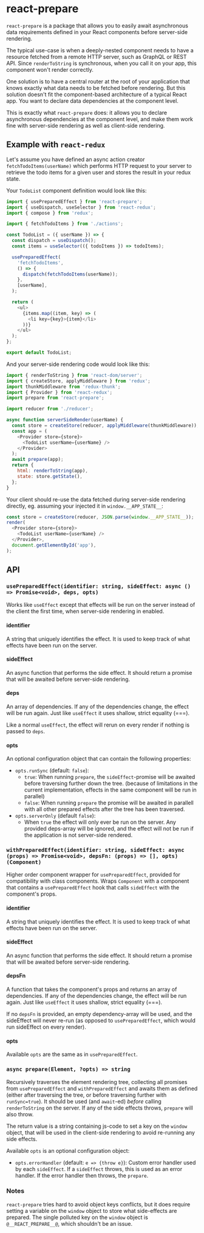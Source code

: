# react-prepare

`react-prepare` is a package that allows you to easily await asynchronous data requirements defined in your React components before server-side rendering.

The typical use-case is when a deeply-nested component needs to have a resource fetched from a remote HTTP server, such as GraphQL or REST API. Since `renderToString` is synchronous, when you call it on your app, this component won't render correctly.

One solution is to have a central router at the root of your application that knows exactly what data needs to be fetched before rendering. But this solution doesn't fit the component-based architecture of a typical React app. You want to declare data dependencies at the component level.

This is exactly what `react-prepare` does: it allows you to declare asynchronous dependencies at the component level, and make them work fine with server-side rendering as well as client-side rendering.

## Example with `react-redux`

Let's assume you have defined an async action creator `fetchTodoItems(userName)` which performs HTTP request to your server to retrieve the todo items for a given user and stores the result in your redux state.

Your `TodoList` component definition would look like this:

```js
import { usePreparedEffect } from 'react-prepare';
import { useDispatch, useSelector } from 'react-redux';
import { compose } from 'redux';

import { fetchTodoItems } from './actions';

const TodoList = ({ userName }) => {
  const dispatch = useDispatch();
  const items = useSelector(({ todoItems }) => todoItems);

  usePreparedEffect(
    'fetchTodoItems',
    () => {
      dispatch(fetchTodoItems(userName));
    },
    [userName],
  );

  return (
    <ul>
      {items.map((item, key) => (
        <li key={key}>{item}</li>
      ))}
    </ul>
  );
};

export default TodoList;
```

And your server-side rendering code would look like this:

```js
import { renderToString } from 'react-dom/server';
import { createStore, applyMiddleware } from 'redux';
import thunkMiddleware from 'redux-thunk';
import { Provider } from 'react-redux';
import prepare from 'react-prepare';

import reducer from './reducer';

async function serverSideRender(userName) {
  const store = createStore(reducer, applyMiddleware(thunkMiddleware));
  const app = (
    <Provider store={store}>
      <TodoList userName={userName} />
    </Provider>
  );
  await prepare(app);
  return {
    html: renderToString(app),
    state: store.getState(),
  };
}
```

Your client should re-use the data fetched during server-side rendering directly, eg. assuming your injected it in `window.__APP_STATE__`:

```js
const store = createStore(reducer, JSON.parse(window.__APP_STATE__));
render(
  <Provider store={store}>
    <TodoList userName={userName} />
  </Provider>,
  document.getElementById('app'),
);
```

## API

### `usePreparedEffect(identifier: string, sideEffect: async () => Promise<void>, deps, opts)`

Works like `useEffect` except that effects will be run on the server instead of the client the first time, when server-side rendering in enabled.

#### identifier

A string that uniquely identifies the effect. It is used to keep track of what effects have been run on the server.

#### sideEffect

An async function that performs the side effect. It should return a promise that will be awaited before server-side rendering.

#### deps

An array of dependencies. If any of the dependencies change, the effect will be run again. Just like `useEffect` it uses shallow, strict equality (===).

Like a normal `useEffect`, the effect will rerun on every render if nothing is passed to `deps`.

#### opts

An optional configuration object that can contain the following properties:

- `opts.runSync` (default: `false`):
  - `true`: When running `prepare`, the `sideEffect`-promise will be awaited before traversing further down the tree. (because of limitations in the current implementation, effects in the same component will be run in parallel)
  - `false`: When running `prepare` the promise will be awaited in parallell with all other prepared effects after the tree has been traversed.
- `opts.serverOnly` (default `false`):
  - When `true` the effect will only ever be run on the server. Any provided deps-array will be ignored, and the effect will not be run if the application is not server-side rendered.

### `withPreparedEffect(identifier: string, sideEffect: async (props) => Promise<void>, depsFn: (props) => [], opts)(Component)`

Higher order component wrapper for `usePreparedEffect`, provided for compatibility with class components. Wraps `Component` with a component that contains a `usePreparedEffect` hook that calls `sideEffect` with the component's props.

#### identifier

A string that uniquely identifies the effect. It is used to keep track of what effects have been run on the server.

#### sideEffect

An async function that performs the side effect. It should return a promise that will be awaited before server-side rendering.

#### depsFn

A function that takes the component's props and returns an array of dependencies. If any of the dependencies change, the effect will be run again. Just like `useEffect` it uses shallow, strict equality (===).

If no `depsFn` is provided, an empty dependency-array will be used, and the sideEffect will never re-run (as opposed to `usePreparedEffect`, which would run sideEffect on every render).

#### opts

Available `opts` are the same as in `usePreparedEffect`.

### `async prepare(Element, ?opts) => string`

Recursively traverses the element rendering tree, collecting all promises from `usePreparedEffect` and `withPreparedEffect` and awaits them as defined (either after traversing the tree, or before traversing further with `runSync=true`).
It should be used (and `await`-ed) _before_ calling `renderToString` on the server. If any of the side effects throws, `prepare` will also throw.

The return value is a string containing js-code to set a key on the `window` object, that will be used in the client-side rendering to avoid re-running any side effects.

Available `opts` is an optional configuration object:

- `opts.errorHandler` (default: `e => {throw e}`): Custom error handler used by each `sideEffect`. If a `sideEffect` throws, this is used as an error handler. If
  the error handler then throws, the `prepare`.

### Notes

`react-prepare` tries hard to avoid object keys conflicts, but it does require setting a variable on the `window` object to store what side-effects are prepared.
The single polluted key on the `window` object is `@__REACT_PREPARE__@`, which shouldn't be an issue.
